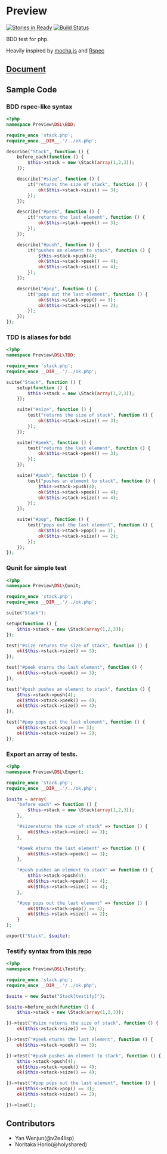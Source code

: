 # Preview
[![Stories in Ready](https://badge.waffle.io/v2e4lisp/preview.png?label=ready)](http://waffle.io/v2e4lisp/preview)
[![Build Status](https://travis-ci.org/v2e4lisp/preview.png?branch=master)](https://travis-ci.org/v2e4lisp/preview)

BDD test for php.

Heavily inspired by [mocha.js](http://visionmedia.github.io/mocha/)
and [Rspec](https://github.com/rspec)

## [Document](./docs)

## Sample Code
### BDD rspec-like syntax
```php
<?php
namespace Preview\DSL\BDD;

require_once 'stack.php';
require_once __DIR__.'/../ok.php';

describe("Stack", function () {
    before_each(function () {
        $this->stack = new \Stack(array(1,2,3));
    });

    describe("#size", function () {
        it("returns the size of stack", function () {
            ok($this->stack->size() == 3);
        });
    });

    describe("#peek", function () {
        it("returns the last element", function () {
            ok($this->stack->peek() == 3);
        });
    });

    describe("#push", function () {
        it("pushes an element to stack", function () {
            $this->stack->push(4);
            ok($this->stack->peek() == 4);
            ok($this->stack->size() == 4);
        });
    });

    describe("#pop", function () {
        it("pops out the last element", function () {
            ok($this->stack->pop() == 3);
            ok($this->stack->size() == 2);
        });
    });
});
```

### TDD is aliases for bdd
```php
<?php
namespace Preview\DSL\TDD;

require_once 'stack.php';
require_once __DIR__.'/../ok.php';

suite("Stack", function () {
    setup(function () {
        $this->stack = new \Stack(array(1,2,3));
    });

    suite("#size", function () {
        test("returns the size of stack", function () {
            ok($this->stack->size() == 3);
        });
    });

    suite("#peek", function () {
        test("returns the last element", function () {
            ok($this->stack->peek() == 3);
        });
    });

    suite("#push", function () {
        test("pushes an element to stack", function () {
            $this->stack->push(4);
            ok($this->stack->peek() == 4);
            ok($this->stack->size() == 4);
        });
    });

    suite("#pop", function () {
        test("pops out the last element", function () {
            ok($this->stack->pop() == 3);
            ok($this->stack->size() == 2);
        });
    });
});
```

### Qunit for simple test
```php
<?php
namespace Preview\DSL\Qunit;

require_once 'stack.php';
require_once __DIR__.'/../ok.php';

suite("Stack");

setup(function () {
    $this->stack = new \Stack(array(1,2,3));
});

test("#size returns the size of stack", function () {
    ok($this->stack->size() == 3);
});

test("#peek eturns the last element", function () {
    ok($this->stack->peek() == 3);
});

test("#push pushes an element to stack", function () {
    $this->stack->push(4);
    ok($this->stack->peek() == 4);
    ok($this->stack->size() == 4);
});

test("#pop pops out the last element", function () {
    ok($this->stack->pop() == 3);
    ok($this->stack->size() == 2);
});
```

### Export an array of tests.
```php
<?php
namespace Preview\DSL\Export;

require_once 'stack.php';
require_once __DIR__.'/../ok.php';

$suite = array(
    "before each" => function () {
        $this->stack = new \Stack(array(1,2,3));
    },

    "#sizereturns the size of stack" => function () {
        ok($this->stack->size() == 3);
    },

    "#peek eturns the last element" => function () {
        ok($this->stack->peek() == 3);
    },

    "#push pushes an element to stack" => function () {
        $this->stack->push(4);
        ok($this->stack->peek() == 4);
        ok($this->stack->size() == 4);
    },

    "#pop pops out the last element" => function () {
        ok($this->stack->pop() == 3);
        ok($this->stack->size() == 2);
    }
);

export("Stack", $suite);
```

### Testify syntax from [this repo](https://github.com/marco-fiset/Testify.php)
```php
<?php
namespace Preview\DSL\Testify;

require_once 'stack.php';
require_once __DIR__.'/../ok.php';

$suite = new Suite("Stack[testify]");

$suite->before_each(function () {
    $this->stack = new \Stack(array(1,2,3));

})->test("#size returns the size of stack", function () {
    ok($this->stack->size() == 3);

})->test("#peek eturns the last element", function () {
    ok($this->stack->peek() == 3);

})->test("#push pushes an element to stack", function () {
    $this->stack->push(4);
    ok($this->stack->peek() == 4);
    ok($this->stack->size() == 4);

})->test("#pop pops out the last element", function () {
    ok($this->stack->pop() == 3);
    ok($this->stack->size() == 2);

})->load();
```

## Contributors
* Yan Wenjun(@v2e4lisp)
* Noritaka Horio(@holyshared)
